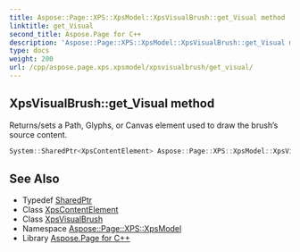 ```yaml
---
title: Aspose::Page::XPS::XpsModel::XpsVisualBrush::get_Visual method
linktitle: get_Visual
second_title: Aspose.Page for C++
description: 'Aspose::Page::XPS::XpsModel::XpsVisualBrush::get_Visual method. Returns/sets a Path, Glyphs, or Canvas element used to draw the brush’s source content in C++.'
type: docs
weight: 200
url: /cpp/aspose.page.xps.xpsmodel/xpsvisualbrush/get_visual/
---
```

## XpsVisualBrush::get_Visual method


Returns/sets a Path, Glyphs, or Canvas element used to draw the brush’s source content.

```cpp
System::SharedPtr<XpsContentElement> Aspose::Page::XPS::XpsModel::XpsVisualBrush::get_Visual()
```

## See Also

* Typedef [SharedPtr](../../../system/sharedptr/)
* Class [XpsContentElement](../../xpscontentelement/)
* Class [XpsVisualBrush](../)
* Namespace [Aspose::Page::XPS::XpsModel](../../)
* Library [Aspose.Page for C++](../../../)
